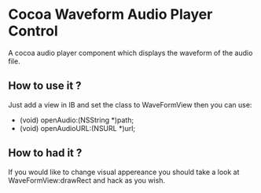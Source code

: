 # Cocoa Waveform Audio Player Control #

A cocoa audio player component which displays the waveform of the audio file.

## How to use it ? ##

Just add a view in IB and set the class to WaveFormView then you can use:
<ul>
<li>(void) openAudio:(NSString *)path;</li>
<li>(void) openAudioURL:(NSURL *)url;</li>
</ul>

## How to had it ? ##

If you would like to change visual appereance you should take a look at WaveFormView:drawRect and hack as you wish.

 